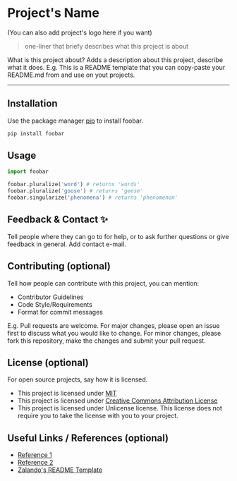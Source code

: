 # Project's Name

(You can also add project's logo here if you want)

> one-liner that briefy describes what this project is about

What is this project about? Adds a description about this project, describe what it does.
E.g. This is a README template that you can copy-paste your README.md from and use on yout projects.

***

## Installation

Use the package manager [pip](https://pip.pypa.io/en/stable/) to install foobar.

```bash
pip install foobar
```

## Usage

```python
import foobar

foobar.pluralize('word') # returns 'words'
foobar.pluralize('goose') # returns 'geese'
foobar.singularize('phenomena') # returns 'phenomenon'
```

## Feedback & Contact ✨
Tell people where they can go to for help, or to ask further questions or give feedback in general. Add contact e-mail.

## Contributing (optional)
Tell how people can contribute with this project, you can mention:
- Contributor Guidelines
- Code Style/Requirements
- Format for commit messages

E.g. Pull requests are welcome. For major changes, please open an issue first to discuss what you would like to change. For minor changes, please fork this repository, make the changes and submit your pull request.

## License (optional)
For open source projects, say how it is licensed.
- This project is licensed under [MIT](https://choosealicense.com/licenses/mit/)
- This project is licensed under [Creative Commons Attribution License](https://creativecommons.org/licenses/by/2.0/)
- This project is licensed under Unlicense license. This license does not require you to take the license with you to your project.

## Useful Links / References (optional)
- [Reference 1](https://link.com)
- [Reference 2](https://link.com)
- [Zalando's README Template](https://github.com/zalando/zalando-howto-open-source/blob/master/READMEtemplate.md#readme)
